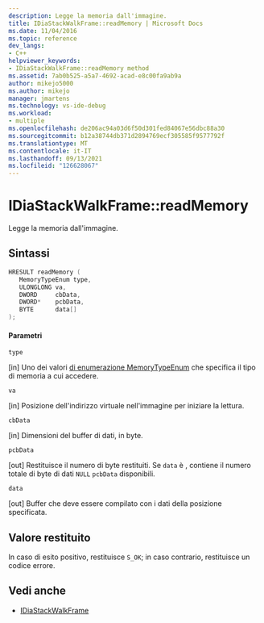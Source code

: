 ```yaml
---
description: Legge la memoria dall'immagine.
title: IDiaStackWalkFrame::readMemory | Microsoft Docs
ms.date: 11/04/2016
ms.topic: reference
dev_langs:
- C++
helpviewer_keywords:
- IDiaStackWalkFrame::readMemory method
ms.assetid: 7ab0b525-a5a7-4692-acad-e8c00fa9ab9a
author: mikejo5000
ms.author: mikejo
manager: jmartens
ms.technology: vs-ide-debug
ms.workload:
- multiple
ms.openlocfilehash: de206ac94a03d6f50d301fed84067e56dbc88a30
ms.sourcegitcommit: b12a38744db371d2894769ecf305585f9577792f
ms.translationtype: MT
ms.contentlocale: it-IT
ms.lasthandoff: 09/13/2021
ms.locfileid: "126628067"
---
```

# <a name="idiastackwalkframereadmemory"></a>IDiaStackWalkFrame::readMemory
Legge la memoria dall'immagine.

## <a name="syntax"></a>Sintassi

```C++
HRESULT readMemory ( 
   MemoryTypeEnum type,
   ULONGLONG va,
   DWORD     cbData,
   DWORD*    pcbData,
   BYTE      data[]
);
```

#### <a name="parameters"></a>Parametri
 `type`

[in] Uno dei valori [di enumerazione MemoryTypeEnum](../../debugger/debug-interface-access/memorytypeenum.md) che specifica il tipo di memoria a cui accedere.

 `va`

[in] Posizione dell'indirizzo virtuale nell'immagine per iniziare la lettura.

 `cbData`

[in] Dimensioni del buffer di dati, in byte.

 `pcbData`

[out] Restituisce il numero di byte restituiti. Se `data` è , contiene il numero totale di byte di dati `NULL` `pcbData` disponibili.

 `data`

[out] Buffer che deve essere compilato con i dati della posizione specificata.

## <a name="return-value"></a>Valore restituito
 In caso di esito positivo, restituisce `S_OK`; in caso contrario, restituisce un codice errore.

## <a name="see-also"></a>Vedi anche
- [IDiaStackWalkFrame](../../debugger/debug-interface-access/idiastackwalkframe.md)
